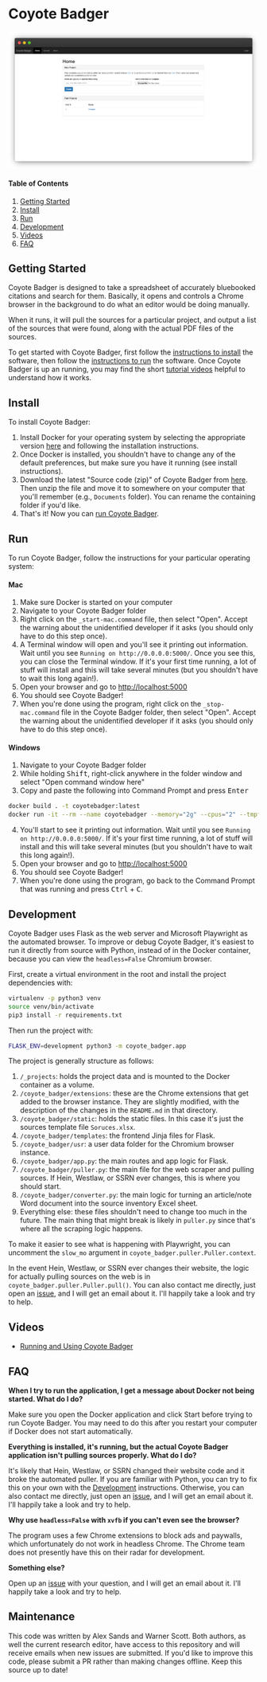 # Coyote Badger

![Coyote Badger Home Screen](./coyote_badger/static/home.png)

#### Table of Contents
1. [Getting Started](#getting-started)
2. [Install](#install)
3. [Run](#run)
4. [Development](#development)
5. [Videos](#videos)
6. [FAQ](#faq)


## Getting Started
Coyote Badger is designed to take a spreadsheet of accurately bluebooked
citations and search for them. Basically, it opens and controls a Chrome
browser in the background to do what an editor would be doing manually.

When it runs, it will pull the sources for a particular project, and output
a list of the sources that were found, along with the actual PDF files
of the sources.

To get started with Coyote Badger, first follow the
[instructions to install](#install) the software, then follow the
[instructions to run](#run) the software. Once Coyote Badger is up an running,
you may find the short [tutorial videos](#videos) helpful to understand
how it works.

## Install
To install Coyote Badger:
1. Install Docker for your operating system by selecting the appropriate
   version [here](https://docs.docker.com/get-docker/) and following the
   installation instructions.
2. Once Docker is installed, you shouldn't have to change any of the default
   preferences, but make sure you have it running (see install instructions).
3. Download the latest "Source code (zip)" of Coyote Badger from
   [here](https://github.com/alexsands/coyote-badger/releases/latest).
   Then unzip the file and move it to somewhere on your computer that you'll
   remember (e.g., `Documents` folder). You can rename the containing folder
   if you'd like.
4. That's it! Now you can [run Coyote Badger](#run).


## Run
To run Coyote Badger, follow the instructions for your particular operating
system:

#### Mac
1. Make sure Docker is started on your computer
2. Navigate to your Coyote Badger folder
3. Right click on the `_start-mac.command` file, then select "Open". Accept
   the warning about the unidentified developer if it asks (you should only
   have to do this step once).
4. A Terminal window will open and you'll see it printing out information. Wait
   until you see `Running on http://0.0.0.0:5000/`.
   Once you see this, you can close the Terminal window. If it's your first
   time running, a lot of stuff will install and this will take
   several minutes (but you shouldn't have to wait this long again!).
5. Open your browser and go to [http://localhost:5000](http://localhost:5000)
6. You should see Coyote Badger!
7. When you're done using the program, right click on the `_stop-mac.command`
   file in the Coyote Badger folder, then select "Open". Accept
   the warning about the unidentified developer if it asks (you should only
   have to do this step once).

#### Windows
1. Navigate to your Coyote Badger folder
2. While holding <kbd>Shift</kbd>, right-click anywhere in the folder window
   and select "Open command window here"
3. Copy and paste the following into Command Prompt and press <kbd>Enter</kbd>
```sh
docker build . -t coyotebadger:latest
docker run -it --rm --name coyotebadger --memory="2g" --cpus="2" --tmpfs /tmp/coyotebadger/chrome -v "$(pwd)"/_projects:/opt/coyotebadger/_projects -p 5000:5000 coyotebadger:latest
```
4. You'll start to see it printing out information. Wait
   until you see `Running on http://0.0.0.0:5000/`. If it's your first
   time running, a lot of stuff will install and this will take
   several minutes (but you shouldn't have to wait this long again!).
5. Open your browser and go to [http://localhost:5000](http://localhost:5000)
6. You should see Coyote Badger!
7. When you're done using the program, go back to the Command Prompt that was
   running and press <kbd>Ctrl</kbd> + <kbd>C</kbd>.


## Development
Coyote Badger uses Flask as the web server and Microsoft Playwright as the
automated browser. To improve or debug Coyote Badger, it's easiest to run
it directly from source with Python, instead of in the Docker container,
because you can view the `headless=False` Chromium browser.

First, create a virtual environment in the root and install the project
dependencies with:
```sh
virtualenv -p python3 venv
source venv/bin/activate
pip3 install -r requirements.txt
```

Then run the project with:
```sh
FLASK_ENV=development python3 -m coyote_badger.app
```

The project is generally structure as follows:
1. `/_projects`: holds the project data and is mounted to the Docker container
   as a volume.
2. `/coyote_badger/extensions`: these are the Chrome extensions that get added
   to the browser instance. They are slightly modified, with the description
   of the changes in the `README.md` in that directory.
3. `/coyote_badger/static`: holds the static files. In this case it's just the
   sources template file `Soruces.xlsx`.
4. `/coyote_badger/templates`: the frontend Jinja files for Flask.
5. `/coyote_badger/usr`: a user data folder for the Chromium browser instance.
6. `/coyote_badger/app.py`: the main routes and app logic for Flask.
7. `/coyote_badger/puller.py`: the main file for the web scraper and pulling
   sources. If Hein, Westlaw, or SSRN ever changes, this is where you should
   start.
8. `/coyote_badger/converter.py`: the main logic for turning an article/note
   Word document into the source inventory Excel sheet.
9. Everything else: these files shouldn't need to change too much in the
   future. The main thing that might break is likely in `puller.py` since
   that's where all the scraping logic happens.

To make it easier to see what is happening with Playwright, you can
uncomment the `slow_mo` argument in `coyote_badger.puller.Puller.context`.

In the event Hein, Westlaw, or SSRN ever changes their website, the logic for
actually pulling sources on the web is in `coyote_badger.puller.Puller.pull()`.
You can also contact me directly, just open an
[issue](https://github.com/alexsands/coyote-badger/issues), and I will get
an email about it. I'll happily take a look and try to help.


## Videos

- [Running and Using Coyote Badger](https://youtu.be/2kK8G_dHtWQ)

## FAQ
**When I try to run the application, I get a message about Docker not
being started. What do I do?**

Make sure you open the Docker application and click Start before trying
to run Coyote Badger. You may need to do this after you restart your computer
if Docker does not start automatically.


**Everything is installed, it's running, but the actual Coyote Badger
application isn't pulling sources properly. What do I do?**

It's likely that Hein, Westlaw, or SSRN changed their website code and it
broke the automated puller. If you are familiar with Python, you can try to
fix this on your own with the [Development](#development) instructions.
Otherwise, you can also contact me directly, just open an
[issue](https://github.com/alexsands/coyote-badger/issues), and I will get
an email about it. I'll happily take a look and try to help.


**Why use `headless=False` with `xvfb` if you can't even see the browser?**

The program uses a few Chrome extensions to block ads and paywalls,
which unfortunately do not work in headless Chrome. The Chrome team does
not presently have this on their radar for development.


**Something else?**

Open up an [issue](https://github.com/alexsands/coyote-badger/issues) with your
question, and I will get an email about it. I'll happily take a look and try
to help.


## Maintenance
This code was written by Alex Sands and Warner Scott. Both authors, as well
the current research editor, have access to this repository and will receive
emails when new issues are submitted. If you'd like to improve this code,
please submit a PR rather than making changes offline. Keep this source
up to date!
